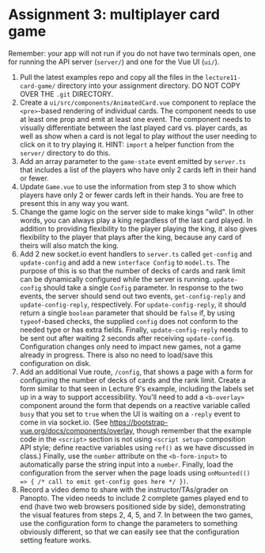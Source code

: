 # Assignment 3: multiplayer card game

Remember: your app will not run if you do not have two terminals open, one for running the API server (`server/`) and one for the Vue UI (`ui/`).

1. Pull the latest examples repo and copy all the files in the `lecture11-card-game/` directory into your assignment directory. DO NOT COPY OVER THE `.git` DIRECTORY.
2. Create a `ui/src/components/AnimatedCard.vue` component to replace the `<pre>`-based rendering of individual cards. The component needs to use at least one prop and emit at least one event. The component needs to visually differentiate between the last played card vs. player cards, as well as show when a card is not legal to play *without* the user needing to click on it to try playing it. HINT: `import` a helper function from the `server/` directory to do this. 
3. Add an array parameter to the `game-state` event emitted by `server.ts` that includes a list of the players who have only 2 cards left in their hand or fewer.
4. Update `Game.vue` to use the information from step 3 to show which players have only 2 or fewer cards left in their hands. You are free to present this in any way you want.
5. Change the game logic on the server side to make kings "wild". In other words, you can always play a king regardless of the last card played. In addition to providing flexibility to the player playing the king, it also gives flexibility to the player that plays after the king, because any card of theirs will also match the king. 
6. Add 2 new socket.io event handlers to `server.ts` called `get-config` and `update-config` and add a new `interface Config` to `model.ts`. The purpose of this is so that the number of decks of cards and rank limit can be dynamically configured while the server is running. `update-config` should take a single `Config` parameter. In response to the two events, the server should send out two events, `get-config-reply` and `update-config-reply`, respectively. For `update-config-reply`, it should return a single `boolean` parameter that should be `false` if, by using `typeof`-based checks, the supplied `config` does not conform to the needed type or has extra fields. Finally, `update-config-reply` needs to be sent out after waiting 2 seconds after receiving `update-config`. Configuration changes only need to impact new games, not a game already in progress. There is also no need to load/save this configuration on disk. 
7. Add an additional Vue route, `/config`, that shows a page with a form for configuring the number of decks of cards and the rank limit. Create a form similar to that seen in Lecture 9's example, including the labels set up in a way to support accessibility. You'll need to add a `<b-overlay>` component around the form that depends on a reactive variable called `busy` that you set to `true` when the UI is waiting on a `-reply` event to come in via socket.io. (See https://bootstrap-vue.org/docs/components/overlay, though remember that the example code in the `<script>` section is not using `<script setup>` composition API style; define reactive variables using `ref()` as we have discussed in class.) Finally, use the `number` attribute on the `<b-form-input>` to automatically parse the string input into a `number`. Finally, load the configuration from the server when the page loads using `onMounted(() => { /* call to emit get-config goes here */ })`.
8. Record a video demo to share with the instructor/TAs/grader on Panopto. The video needs to include 2 complete games played end to end (have two web browsers positioned side by side), demonstrating the visual features from steps 2, 4, 5, and 7. In between the two games, use the configuration form to change the parameters to something obviously different, so that we can easily see that the configuration setting feature works.

